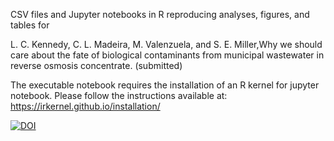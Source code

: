 CSV files and Jupyter notebooks in R reproducing analyses, figures, and tables for

L. C. Kennedy, C. L. Madeira, M. Valenzuela, and S. E. Miller,Why we should care about the fate of biological contaminants from municipal wastewater in reverse osmosis concentrate. (submitted)

The executable notebook requires the installation of an R kernel for jupyter notebook. Please follow the instructions available at: https://irkernel.github.io/installation/

[![DOI](https://zenodo.org/badge/1047658539.svg)](https://doi.org/10.5281/zenodo.17010009)

